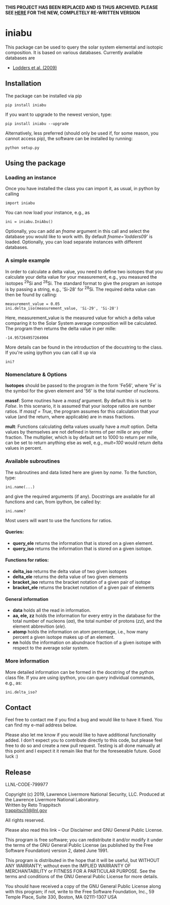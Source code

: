 **THIS PROJECT HAS BEEN REPLACED AND IS THUS ARCHIVED. PLEASE SEE [HERE](https://github.com/galactic-forensics/iniabu) FOR THE NEW, COMPLETELY RE-WRITTEN VERSION**

# iniabu
This package can be used to query the solar system elemental and
isotopic composition. It is based on various databases. Currently
available databases are
 * [Lodders et al. (2009)](https://doi.org/10.1007/978-3-540-88055-4_34)

## Installation
The package can be installed via pip

    pip install iniabu

If you want to upgrade to the newest version, type:

    pip install iniabu --upgrade

Alternatively, less preferred (should only be used if, for some
reason, you cannot access pip), the software can be installed
by running:

    python setup.py

## Using the package
### Loading an instance
Once you have installed the class you can import it, as usual, in python
by calling

    import iniabu

You can now load your instance, e.g., as

    ini = iniabu.IniAbu()

Optionally, you can add an *fname* argument in this call and
select the database you would like to work with. By default
*fname='lodders09'* is loaded. Optionally, you can load separate
instances with different databases.

### A simple example
In order to calculate a delta value, you need to define
two isotopes that you calculate your delta value for your
measurement, e.g., you measured the isotopes <sup>29</sup>Si
and <sup>28</sup>Si. The standard format
to give the program an isotope is by passing a string, e.g.,
'Si-28' for <sup>28</sup>Si. The required delta value can then
be found by calling:

    measurement_value = 0.05
    ini.delta_iso(measurement_value, 'Si-29', 'Si-28')

Here, measurement_value is the measured value for which a
delta value comparing it to the Solar System average composition
will be calculated. The program then returns the delta value in
per mille:

    -14.957264957264904

More details can be found in the introduction of the docustring
to the class. If you're using ipython you can call it up via

    ini?

### Nomenclature & Options
**Isotopes** should be passed to the program in the form 'Fe56',
where 'Fe' is the symbol for the given element and '56' is the
total number of nucleons.

**massf**: Some routines have a *massf* argument. By default
this is set to *False*. In this scenario, it is assumed that your
isotope ratios are number ratios. If *massf = True*, the program
assumes for this calculation that your value (and the return,
where applicable) are in mass fractions.

**mult**: Functions calculating delta values usually have a
*mult* option. Delta values by themselves are not defined in
terms of per mille or any other fraction. The multiplier, which
is by default set to 1000 to return per mille, can be set to
return anything else as well, e.g., *mult=100* would return
delta values in percent.

### Available subroutines

The subroutines and data listed here are given by *name*. To
the function, type:

    ini.name(...)

and give the required arguments (if any). Docstrings are
available for all functions and can, from ipython, be called
by:

    ini.name?

Most users will want to use the functions for ratios.

#### Queries:

* **query_ele** returns the information that is stored on
a given element.
* **query_iso** returns the information that is stored on a
given isotope.

#### Functions for ratios:

* **delta_iso** returns the delta value of two given isotopes
* **delta_ele** returns the delta value of two given elements
* **bracket_iso** returns the bracket notation of a given pair of isotope
* **bracket_ele** returns the bracket notation of a given pair of elements

#### General information

* **data** holds all the read in information.
* **aa, ele, zz** holds the information for every entry in the
database for the total number of nucleons (*aa*), the total
number of protons (*zz*), and the element abbrevition (*ele*).
* **atomp** holds the information on atom percentage, i.e.,
how many percent a given isotope makes up of an element.
* **nn** holds the information on abundnace fraction of a given
isotope with respect to the average solar system.

### More information
More detailed information can be formed in the docstring of the
python class file. If you are using ipython, you can query
individual commands, e.g., as:

    ini.delta_iso?

## Contact
Feel free to contact me if you find a bug and would like to have
it fixed. You can find my e-mail address below. 

Please also let me know if you would like to have additional
functionality added. I don't expect you to contribute directly 
to this code, but please feel free to do so and create a new pull
request. Testing is all done manually at this point and I expect
it it remain like that for the foreseeable future. Good luck :)

## Release

LLNL-CODE-799977  

Copyright (c) 2019, Lawrence Livermore National Security,
LLC. Produced at the Lawrence Livermore National Laboratory.  
Written by Reto Trappitsch  
trappitsch1@llnl.gov

All rights reserved.

Please also read this link – Our Disclaimer and GNU General
Public License.

This program is free software; you can redistribute it and/or
modify it under the terms of the GNU General Public License
(as published by the Free Software Foundation) version 2,
dated June 1991.

This program is distributed in the hope that it will be
useful, but WITHOUT ANY WARRANTY; without even the IMPLIED
WARRANTY OF MERCHANTABILITY or FITNESS FOR A PARTICULAR
PURPOSE. See the terms and conditions of the GNU General
Public License for more details.

You should have received a copy of the GNU General Public
License along with this program; if not, write to the Free
Software Foundation, Inc., 59 Temple Place, Suite 330,
Boston, MA 02111-1307 USA
